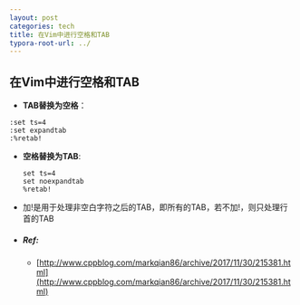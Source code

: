 ```yaml
---
layout: post
categories: tech
title: 在Vim中进行空格和TAB
typora-root-url: ../
---
```

## 在Vim中进行空格和TAB

- **TAB替换为空格**：

```vim
:set ts=4
:set expandtab
:%retab!
```

- **空格替换为TAB**:

	```
	set ts=4
	set noexpandtab
	%retab!
	```

- 加!是用于处理非空白字符之后的TAB，即所有的TAB，若不加!，则只处理行首的TAB

	

- ##### Ref:
	- [http://www.cppblog.com/markqian86/archive/2017/11/30/215381.html](http://www.cppblog.com/markqian86/archive/2017/11/30/215381.html)

